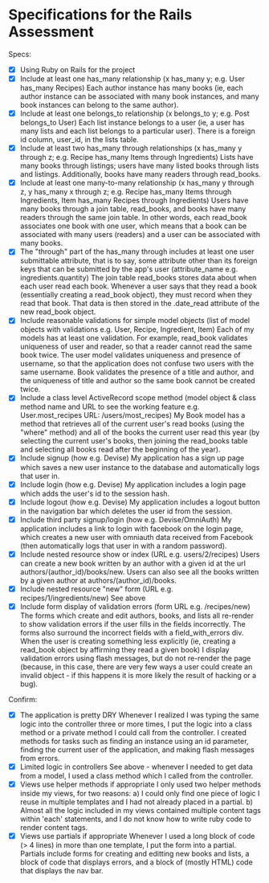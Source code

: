 # Specifications for the Rails Assessment

Specs:
- [x] Using Ruby on Rails for the project
- [x] Include at least one has_many relationship (x has_many y; e.g. User has_many Recipes) Each author instance has many books (ie, each author instance can be associated with many book instances, and many book instances can belong to the same author).
- [x] Include at least one belongs_to relationship (x belongs_to y; e.g. Post belongs_to User) Each list instance belongs to a user (ie, a user has many lists and each list belongs to a particular user). There is a  foreign id column, user_id, in the lists table. 
- [x] Include at least two has_many through relationships (x has_many y through z; e.g. Recipe has_many Items through Ingredients) Lists have many books through listings; users have many listed books through lists and listings. Additionally, books have many readers through read_books.
- [x] Include at least one many-to-many relationship (x has_many y through z, y has_many x through z; e.g. Recipe has_many Items through Ingredients, Item has_many Recipes through Ingredients) Users have many books through a join table, read_books, and books have many readers through the same join table. In other words, each read_book associates one book with one user, which means that a book can be associated with many users (readers) and a user can be associated with many books.
- [x] The "through" part of the has_many through includes at least one user submittable attribute, that is to say, some attribute other than its foreign keys that can be submitted by the app's user (attribute_name e.g. ingredients.quantity) The join table read_books stores data about when each user read each book. Whenever a user says that they read a book (essentially creating a read_book object), they must record when they read that book. That data is then stored in the .date_read attribute of the new read_book object.
- [x] Include reasonable validations for simple model objects (list of model objects with validations e.g. User, Recipe, Ingredient, Item) Each of my models has at least one validation. For example, read_book validates uniqueness of user and reader, so that a reader cannot read the same book twice. The user model validates uniqueness and presence of username, so that the application does not confuse two users with the same username. Book validates the presence of a title and author, and the uniqueness of title and author so the same book cannot be created twice.
- [x] Include a class level ActiveRecord scope method (model object & class method name and URL to see the working feature e.g. User.most_recipes URL: /users/most_recipes) My Book model has a method that retrieves all of the current user's read books (using the "where" method) and all of the books the current user read this year (by selecting the current user's books, then joining the read_books table and selecting all books read after the beginning of the year).
- [x] Include signup (how e.g. Devise) My application has a sign up page which saves a new user instance to the database and automatically logs that user in.
- [x] Include login (how e.g. Devise) My application includes a login page which adds the user's id to the session hash.
- [x] Include logout (how e.g. Devise) My application includes a logout button in the navigation bar which deletes the user id from the session.
- [x] Include third party signup/login (how e.g. Devise/OmniAuth) My application includes a link to login with facebook on the login page, which creates a new user with omniauth data received from Facebook (then automatically logs that user in with a random password).
- [x] Include nested resource show or index (URL e.g. users/2/recipes) Users can create a new book written by an author with a given id at the url authors/(author_id)/books/new. Users can also see all the books written by a given author at authors/(author_id)/books.
- [x] Include nested resource "new" form (URL e.g. recipes/1/ingredients/new) See above
- [x] Include form display of validation errors (form URL e.g. /recipes/new) The forms which create and edit authors, books, and lists all re-render to show validation errors if the user fills in the fields incorrectly. The forms also surround the incorrect fields with a field_with_errors div. When the user is creating something less explicitly (ie, creating a read_book object by affirming they read a given book) I display validation errors using flash messages, but do not re-render the page (because, in this case, there are very few ways a user could create an invalid object - if this happens it is more likely the result of hacking or a bug).

Confirm:
- [x] The application is pretty DRY Whenever I realized I was typing the same logic into the controller three or more times, I put the logic into a class method or a private method I could call from the controller. I created methods for tasks such as finding an instance using an id parameter, finding the current user of the application, and making flash messages from errors.
- [x] Limited logic in controllers See above - whenever I needed to get data from a model, I used a class method which I called from the controller.
- [x] Views use helper methods if appropriate I only used two helper methods inside my views, for two reasons: a) I could only find one piece of logic I reuse in multiple templates and I had not already placed in a partial. b) Almost all the logic included in my views contained multiple content tags within 'each' statements, and I do not know how to write ruby code to render content tags. 
- [x] Views use partials if appropriate Whenever I used a long block of code (> 4 lines) in more than one template, I put the form into a partial. Partials include forms for creating and editting new books and lists, a block of code that displays errors, and a block of (mostly HTML) code that displays the nav bar.